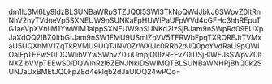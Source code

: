 dm1lc3M6Ly9ldzBLSUNBaWRpSTZJQ0l5SWl3TkNpQWdJbkJ6SWpvZ0ltRnNhV2hyTVdneVp5SXNEUW9nSUNKaFpHUWlPaUFpWVd4cGFHc3hhREpuTG1aeVpXVnliM1YwWlM1alppSXNEUW9nSUNKd2IzSjBJam9nSWpRd09EUXpJaXdOQ2lBZ0ltbGtJam9nSW1FMU9USmlZbVV5TFRWbFpqTXROREJtTVMxaU5UQXhMV1ZqTkRVMU9UQTJNV0ZrWXlJc0RRb2dJQ0poYVdRaU9pQWlOalFpTEEwS0lDQWlibVYwSWpvZ0luUmpjQ0lzRFFvZ0lDSjBlWEJsSWpvZ0ltNXZibVVpTEEwS0lDQWlhRzl6ZENJNklDSWlMQTBLSUNBaWNHRjBhQ0k2SUNJaUxBMEtJQ0FpZEd4eklqb2dJaUlOQ24wPQo=
